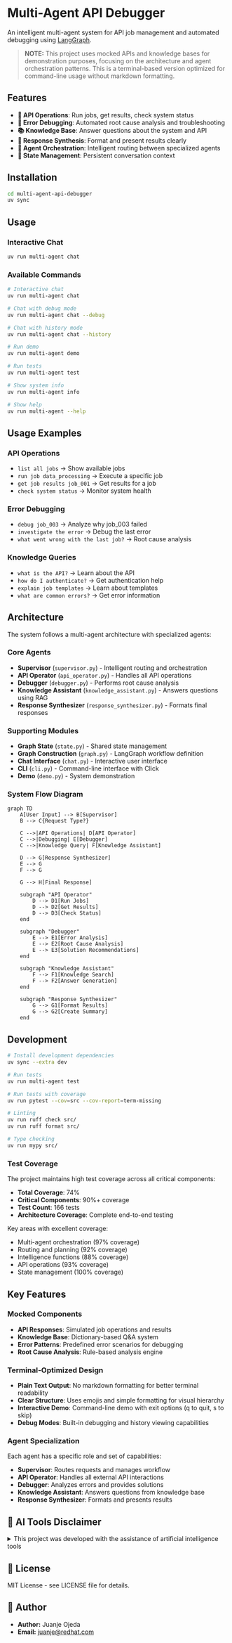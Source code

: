 # Multi-Agent API Debugger

An intelligent multi-agent system for API job management and automated debugging
using [LangGraph](https://langchain-ai.github.io/langgraph/).

> **NOTE:** This project uses mocked APIs and knowledge bases for demonstration purposes,
> focusing on the architecture and agent orchestration patterns. This is a terminal-based
> version optimized for command-line usage without markdown formatting.

## Features

- **🔧 API Operations**: Run jobs, get results, check system status
- **🐞 Error Debugging**: Automated root cause analysis and troubleshooting
- **📚 Knowledge Base**: Answer questions about the system and API
- **📝 Response Synthesis**: Format and present results clearly
- **🔄 Agent Orchestration**: Intelligent routing between specialized agents
- **💾 State Management**: Persistent conversation context

## Installation

```bash
cd multi-agent-api-debugger
uv sync
```

## Usage

### Interactive Chat
```bash
uv run multi-agent chat
```

### Available Commands
```bash
# Interactive chat
uv run multi-agent chat

# Chat with debug mode
uv run multi-agent chat --debug

# Chat with history mode
uv run multi-agent chat --history

# Run demo
uv run multi-agent demo

# Run tests
uv run multi-agent test

# Show system info
uv run multi-agent info

# Show help
uv run multi-agent --help
```

## Usage Examples

### API Operations
- `list all jobs` → Show available jobs
- `run job data_processing` → Execute a specific job
- `get job results job_001` → Get results for a job
- `check system status` → Monitor system health

### Error Debugging
- `debug job_003` → Analyze why job_003 failed
- `investigate the error` → Debug the last error
- `what went wrong with the last job?` → Root cause analysis

### Knowledge Queries
- `what is the API?` → Learn about the API
- `how do I authenticate?` → Get authentication help
- `explain job templates` → Learn about templates
- `what are common errors?` → Get error information

## Architecture

The system follows a multi-agent architecture with specialized agents:

### Core Agents
- **Supervisor** (`supervisor.py`) - Intelligent routing and orchestration
- **API Operator** (`api_operator.py`) - Handles all API operations
- **Debugger** (`debugger.py`) - Performs root cause analysis
- **Knowledge Assistant** (`knowledge_assistant.py`) - Answers questions using RAG
- **Response Synthesizer** (`response_synthesizer.py`) - Formats final responses

### Supporting Modules
- **Graph State** (`state.py`) - Shared state management
- **Graph Construction** (`graph.py`) - LangGraph workflow definition
- **Chat Interface** (`chat.py`) - Interactive user interface
- **CLI** (`cli.py`) - Command-line interface with Click
- **Demo** (`demo.py`) - System demonstration

### System Flow Diagram

```mermaid
graph TD
    A[User Input] --> B[Supervisor]
    B --> C{Request Type?}
    
    C -->|API Operations| D[API Operator]
    C -->|Debugging| E[Debugger]
    C -->|Knowledge Query| F[Knowledge Assistant]
    
    D --> G[Response Synthesizer]
    E --> G
    F --> G
    
    G --> H[Final Response]
    
    subgraph "API Operator"
        D --> D1[Run Jobs]
        D --> D2[Get Results]
        D --> D3[Check Status]
    end
    
    subgraph "Debugger"
        E --> E1[Error Analysis]
        E --> E2[Root Cause Analysis]
        E --> E3[Solution Recommendations]
    end
    
    subgraph "Knowledge Assistant"
        F --> F1[Knowledge Search]
        F --> F2[Answer Generation]
    end
    
    subgraph "Response Synthesizer"
        G --> G1[Format Results]
        G --> G2[Create Summary]
    end
```

## Development

```bash
# Install development dependencies
uv sync --extra dev

# Run tests
uv run multi-agent test

# Run tests with coverage
uv run pytest --cov=src --cov-report=term-missing

# Linting
uv run ruff check src/
uv run ruff format src/

# Type checking
uv run mypy src/
```

### Test Coverage

The project maintains high test coverage across all critical components:

- **Total Coverage**: 74%
- **Critical Components**: 90%+ coverage
- **Test Count**: 166 tests
- **Architecture Coverage**: Complete end-to-end testing

Key areas with excellent coverage:
- Multi-agent orchestration (97% coverage)
- Routing and planning (92% coverage)
- Intelligence functions (88% coverage)
- API operations (93% coverage)
- State management (100% coverage)

## Key Features

### Mocked Components
- **API Responses**: Simulated job operations and results
- **Knowledge Base**: Dictionary-based Q&A system
- **Error Patterns**: Predefined error scenarios for debugging
- **Root Cause Analysis**: Rule-based analysis engine

### Terminal-Optimized Design
- **Plain Text Output**: No markdown formatting for better terminal readability
- **Clear Structure**: Uses emojis and simple formatting for visual hierarchy
- **Interactive Demo**: Command-line demo with exit options (q to quit, s to skip)
- **Debug Modes**: Built-in debugging and history viewing capabilities

### Agent Specialization
Each agent has a specific role and set of capabilities:
- **Supervisor**: Routes requests and manages workflow
- **API Operator**: Handles all external API interactions
- **Debugger**: Analyzes errors and provides solutions
- **Knowledge Assistant**: Answers questions from knowledge base
- **Response Synthesizer**: Formats and presents results

## 🤖 AI Tools Disclaimer

<details>
<summary>This project was developed with the assistance of artificial intelligence tools</summary>

**Tools used:**
- **Cursor**: Code editor with AI capabilities
- **Claude-4-Sonnet**: Anthropic's language model

**Division of responsibilities:**

**AI (Cursor + Claude-4-Sonnet)**:
- 🔧 Initial code prototyping
- 📝 Generation of examples and test cases
- 🐛 Assistance in debugging and error resolution
- 📚 Documentation and comments writing
- 💡 Technical implementation suggestions

**Human (Juanje Ojeda)**:
- 🎯 Specification of objectives and requirements
- 🔍 Critical review of code and documentation
- 💬 Iterative feedback and solution refinement
- ✅ Final validation of concepts and approaches

**Collaboration philosophy**: AI tools served as a highly capable technical assistant, while all design decisions, educational objectives, and project directions were defined and validated by the human.
</details>

## 📄 License

MIT License - see LICENSE file for details.

## 👥 Author

- **Author:** Juanje Ojeda
- **Email:** juanje@redhat.com
